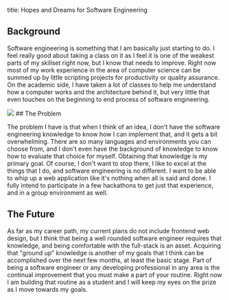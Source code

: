 
title: Hopes and Dreams for Software Engineering


## Background

Software engineering is something that I am basically just starting to do. I feel really good about taking a class on it as I feel it is one of the weakest parts of my skillset right now, but I know that needs to improve. Right now most of my work experience in the area of computer science can be summed up by little scripting projects for productivity or quality assurance. On the academic side, I have taken a lot of classes to help me understand how a computer works and the architecture behind it, but very little that even touches on the beginning to end process of software engineering.

<img class="ui large right rectangular floated image" src="https://imgs.xkcd.com/comics/xkcd_stack.png">
## The Problem

The problem I have is that when I think of an idea, I don't have the software engineering knowledge to know how I can implement that, and it gets a bit overwhelming. There are so many languages and environments you can choose from, and I don't even have the background of knowledge to know how to evaluate that choice for myself. Obtaining that knowledge is my primary goal. Of course, I don't want to stop there, I like to excel at the things that I do, and software engineering is no different. I want to be able to whip up a web application like it's nothing when all is said and done. I fully intend to participate in a few hackathons to get just that experience, and in a group environment as well.

## The Future

As far as my career path, my current plans do not include frontend web design, but I think that being a well rounded software engineer requires that knowledge, and being comfortable with the full-stack is an asset. Acquiring that "ground up" knowledge is another of my goals that I think can be accomplished over the next few months, at least the basic stage. Part of being a software engineer or any developing professional in any area is the continual improvement that you must make a part of your routine. Right now I am building that routine as a student and I will keep my eyes on the prize as I move towards my goals. 


